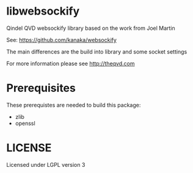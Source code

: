 libwebsockify
=============

Qindel QVD websockify library based on the work from Joel Martin

See: https://github.com/kanaka/websockify

The main differences are the build into library and some socket
settings

For more information please see http://theqvd.com

Prerequisites
=============

These prerequistes are needed to build this package:

 - zlib
 - openssl

LICENSE
=======
Licensed under LGPL version 3